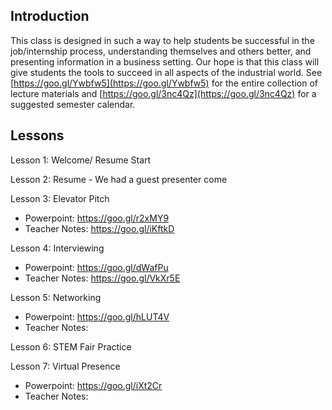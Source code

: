 ## Introduction

This class is designed in such a way to help students be successful in the job/internship process, understanding themselves and others better, and presenting information in a business setting.
Our hope is that this class will give students the tools to succeed in all aspects of the industrial world.
See [https://goo.gl/Ywbfw5](https://goo.gl/Ywbfw5) for the entire collection of lecture materials and [https://goo.gl/3nc4Qz](https://goo.gl/3nc4Qz) for a suggested semester calendar.


## Lessons

Lesson 1: Welcome/ Resume Start 

Lesson 2: Resume - We had a guest presenter come

Lesson 3: Elevator Pitch
- Powerpoint: https://goo.gl/r2xMY9
- Teacher Notes: https://goo.gl/iKftkD

Lesson 4: Interviewing
- Powerpoint: https://goo.gl/dWafPu
- Teacher Notes: https://goo.gl/VkXr5E

Lesson 5: Networking
- Powerpoint: https://goo.gl/hLUT4V
- Teacher Notes:

Lesson 6: STEM Fair Practice

Lesson 7: Virtual Presence
- Powerpoint: https://goo.gl/iXt2Cr
- Teacher Notes:

